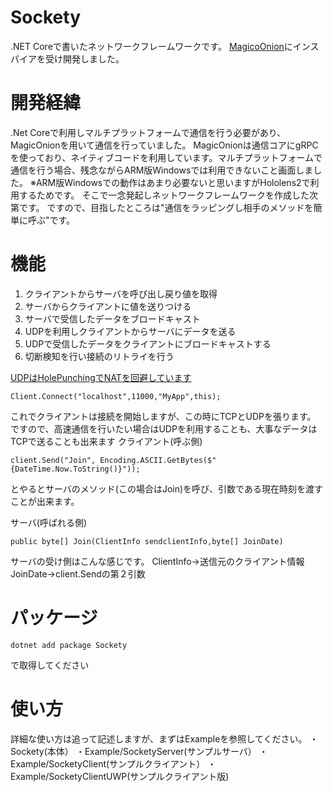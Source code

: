 # Sockety
.NET Coreで書いたネットワークフレームワークです。
[MagicoOnion](https://github.com/Cysharp/MagicOnion)にインスパイアを受け開発しました。

# 開発経緯
.Net Coreで利用しマルチプラットフォームで通信を行う必要があり、MagicOnionを用いて通信を行っていました。
MagicOnionは通信コアにgRPCを使っており、ネイティブコードを利用しています。マルチプラットフォームで通信を行う場合、残念ながらARM版Windowsでは利用できないこと画面しました。
※ARM版Windowsでの動作はあまり必要ないと思いますがHololens2で利用するためです。
そこで一念発起しネットワークフレームワークを作成した次第です。
ですので、目指したところは"通信をラッピングし相手のメソッドを簡単に呼ぶ"です。

# 機能
1. クライアントからサーバを呼び出し戻り値を取得
1. サーバからクライアントに値を送りつける
1. サーバで受信したデータをブロードキャスト
1. UDPを利用しクライアントからサーバにデータを送る
1. UDPで受信したデータをクライアントにブロードキャストする
1. 切断検知を行い接続のリトライを行う

[UDPはHolePunchingでNATを回避しています](https://qiita.com/k-yamamoto/items/1bc295f83c873921b408)

```
Client.Connect("localhost",11000,"MyApp",this);
```

これでクライアントは接続を開始しますが、この時にTCPとUDPを張ります。
ですので、高速通信を行いたい場合はUDPを利用することも、大事なデータはTCPで送ることも出来ます
クライアント(呼ぶ側)

``` 
client.Send("Join", Encoding.ASCII.GetBytes($"{DateTime.Now.ToString()}"));
```
とやるとサーバのメソッド(この場合はJoin)を呼び、引数である現在時刻を渡すことが出来ます。

サーバ(呼ばれる側)

```
public byte[] Join(ClientInfo sendclientInfo,byte[] JoinDate)
```
サーバの受け側はこんな感じです。
ClientInfo→送信元のクライアント情報
JoinDate→client.Sendの第２引数

# パッケージ

```
dotnet add package Sockety
```
で取得してください


# 使い方
詳細な使い方は追って記述しますが、まずはExampleを参照してください。
・Sockety(本体）
・Example/SocketyServer(サンプルサーバ）
・Example/SocketyClient(サンプルクライアント）
・Example/SocketyClientUWP(サンプルクライアント版)

